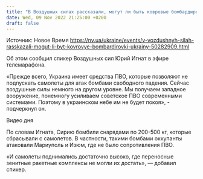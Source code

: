 ```yaml
---
title: "В Воздушных силах рассказали, могут ли быть ковровые бомбардировки Украины"
date: Wed, 09 Nov 2022 21:25:00 +0200
draft: false
---
```

Источник: Новое Время https://nv.ua/ukraine/events/v-vozdushnyh-silah-rasskazali-mogut-li-byt-kovrovye-bombardirovki-ukrainy-50282909.html


Об этом сообщил спикер Воздушных сил Юрий Игнат в эфире телемарафона.

«Прежде всего, Украина имеет средства ПВО, которые позволяют не подпускать самолеты для атак бомбами свободного падения. Сейчас воздушные силы немного на другом уровне. Мы получаем западное вооружение, понемногу усиливаем советское ПВО современными системами. Поэтому в украинском небе им не будет покоя», - подчеркнул он.

 Видео дня   

По словам Игната, Сирию бомбили снарядами по 200-500 кг, которые сбрасывали с самолетов. В частности, такими бомбами оккупанты атаковали Мариуполь и Изюм, где не было сопротивления ПВО.

«И самолеты поднимались достаточно высоко, где переносные зенитные ракетные комплексы не могли их достать», — добавил спикер.
